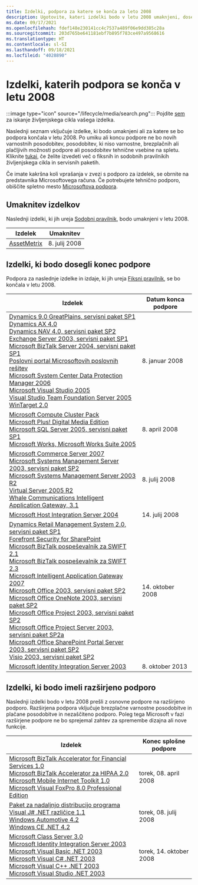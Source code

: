 ```yaml
---
title: Izdelki, podpora za katere se konča za leto 2008
description: Ugotovite, kateri izdelki bodo v letu 2008 umaknjeni, dosegli konec podpore ali prešli z osnovne podpore na razširjeno podporo.
ms.date: 09/17/2021
ms.openlocfilehash: fdef148e230141cc4c7537a489f06e9dd385c28a
ms.sourcegitcommit: 203d765be641181ebf7b895f783ce497a9568616
ms.translationtype: HT
ms.contentlocale: sl-SI
ms.lasthandoff: 09/18/2021
ms.locfileid: "4028890"
---
```

# <a name="products-ending-support-in-2008"></a>Izdelki, katerih podpora se konča v letu 2008

:::image type="icon" source="/lifecycle/media/search.png":::
Pojdite [sem](/lifecycle/products/) za iskanje življenjskega cikla vašega izdelka.

Naslednji seznam vključuje izdelke, ki bodo umaknjeni ali za katere se bo podpora končala v letu 2008. Po umiku ali koncu podpore ne bo novih varnostnih posodobitev, posodobitev, ki niso varnostne, brezplačnih ali plačljivih možnosti podpore ali posodobitev tehnične vsebine na spletu. Kliknite [tukaj](/lifecycle/overview/product-end-of-support-overview), če želite izvedeti več o fiksnih in sodobnih pravilnikih življenjskega cikla in servisnih paketih.

Če imate kakršna koli vprašanja v zvezi s podporo za izdelek, se obrnite na predstavnika Microsoftovega računa. Če potrebujete tehnično podporo, obiščite spletno mesto [Microsoftova podpora](https://support.microsoft.com/contactus/?ws=support).

## <a name="product-retirements"></a>Umaknitev izdelkov

Naslednji izdelki, ki jih ureja [Sodobni pravilnik](/lifecycle/policies/modern), bodo umaknjeni v letu 2008.

| Izdelek | Umaknitev |
| --- | --- |
| [AssetMetrix](/lifecycle/products/assetmetrix?branch=live)<br> | 8. julij 2008 |




## <a name="products-reaching-end-of-support"></a>Izdelki, ki bodo dosegli konec podpore

Podpora za naslednje izdelke in izdaje, ki jih ureja [Fiksni pravilnik](/lifecycle/policies/fixed), se bo končala v letu 2008.

| Izdelek | Datum konca podpore |
| --- | --- |
| [Dynamics 9.0 GreatPlains, servisni paket SP1](/lifecycle/products/dynamics-90-greatplains?branch=live)<br>[Dynamics AX 4.0](/lifecycle/products/dynamics-ax-40?branch=live)<br>[Dynamics NAV 4.0, servisni paket SP2](/lifecycle/products/dynamics-nav-40?branch=live)<br>[Exchange Server 2003, servisni paket SP1](/lifecycle/products/exchange-server-2003?branch=live)<br>[Microsoft BizTalk Server 2004, servisni paket SP1](/lifecycle/products/microsoft-biztalk-server-2004?branch=live)<br>[Poslovni portal Microsoftovih poslovnih rešitev](/lifecycle/products/microsoft-business-solutions-business-portal?branch=live)<br>[Microsoft System Center Data Protection Manager 2006](/lifecycle/products/microsoft-system-center-data-protection-manager-2006?branch=live)<br>[Microsoft Visual Studio 2005](/lifecycle/products/microsoft-visual-studio-2005?branch=live)<br>[Visual Studio Team Foundation Server 2005](/lifecycle/products/microsoft-visual-studio-2005-team-foundation-server?branch=live)<br>[WinTarget 2.0](/lifecycle/products/wintarget-20?branch=live)<br> | 8. januar 2008 |
| [Microsoft Compute Cluster Pack](/lifecycle/products/microsoft-compute-cluster-pack?branch=live)<br>[Microsoft Plus! Digital Media Edition](/lifecycle/products/microsoft-plus-digital-media-edition?branch=live)<br>[Microsoft SQL Server 2005, servisni paket SP1](/lifecycle/products/microsoft-sql-server-2005?branch=live)<br>[Microsoft Works, Microsoft Works Suite 2005](/lifecycle/products/microsoft-works?branch=live)<br> | 8. april 2008 |
| [Microsoft Commerce Server 2007](/lifecycle/products/microsoft-commerce-server-2007?branch=live)<br>[Microsoft Systems Management Server 2003, servisni paket SP2](/lifecycle/products/microsoft-systems-management-server-2003?branch=live)<br>[Microsoft Systems Management Server 2003 R2](/lifecycle/products/microsoft-systems-management-server-2003-r2?branch=live)<br>[Virtual Server 2005 R2](/lifecycle/products/virtual-server-2005-r2?branch=live)<br>[Whale Communications Intelligent Application Gateway, 3.1](/lifecycle/products/whale-communications-intelligent-application-gateway?branch=live)<br> | 8. julij 2008 |
| [Microsoft Host Integration Server 2004](/lifecycle/products/microsoft-host-integration-server-2004?branch=live)<br> | 14. julij 2008 |
| [Dynamics Retail Management System 2.0, servisni paket SP1](/lifecycle/products/dynamics-retail-management-system-20?branch=live)<br>[Forefront Security for SharePoint](/lifecycle/products/forefront-security-for-sharepoint?branch=live)<br>[Microsoft BizTalk pospeševalnik za SWIFT 2.1](/lifecycle/products/microsoft-biztalk-accelerator-for-swift-21?branch=live)<br>[Microsoft BizTalk pospeševalnik za SWIFT 2.3](/lifecycle/products/microsoft-biztalk-accelerator-for-swift-23?branch=live)<br>[Microsoft Intelligent Application Gateway 2007](/lifecycle/products/intelligent-application-gateway-2007?branch=live)<br>[Microsoft Office 2003, servisni paket SP2](/lifecycle/products/microsoft-office-2003?branch=live)<br>[Microsoft Office OneNote 2003, servisni paket SP2](/lifecycle/products/microsoft-office-onenote-2003?branch=live)<br>[Microsoft Office Project 2003, servisni paket SP2](/lifecycle/products/microsoft-office-project-2003?branch=live)<br>[Microsoft Office Project Server 2003, servisni paket SP2a](/lifecycle/products/microsoft-office-project-server-2003?branch=live)<br>[Microsoft Office SharePoint Portal Server 2003, servisni paket SP2](/lifecycle/products/microsoft-office-sharepoint-portal-server-2003?branch=live)<br>[Visio 2003, servisni paket SP2](/lifecycle/products/visio-2003?branch=live)<br> | 14. oktober 2008 |
| [Microsoft Identity Integration Server 2003](/lifecycle/products/microsoft-identity-integration-server-2003?branch=live)<br> | 8. oktober 2013 |


## <a name="products-moving-to-extended-support"></a>Izdelki, ki bodo imeli razširjeno podporo

Naslednji izdelki bodo v letu 2008 prešli z osnovne podpore na razširjeno podporo. Razširjena podpora vključuje brezplačne varnostne posodobitve in plačane posodobitve in nezaščiteno podporo. Poleg tega Microsoft v fazi razširjene podpore ne bo sprejemal zahtev za spremembe dizajna ali nove funkcije.

| Izdelek | Konec splošne podpore |
| --- | --- |
| [Microsoft BizTalk Accelerator for Financial Services 1.0](/lifecycle/products/microsoft-biztalk-accelerator-for-financial-services-10?branch=live)<br>[Microsoft BizTalk Accelerator za HIPAA 2.0](/lifecycle/products/microsoft-biztalk-accelerator-for-hipaa-20?branch=live)<br>[Microsoft Mobile Internet Toolkit 1.0](/lifecycle/products/microsoft-mobile-internet-toolkit-10?branch=live)<br>[Microsoft Visual FoxPro 8.0 Professional Edition](/lifecycle/products/microsoft-visual-foxpro-80-professional-edition?branch=live)<br> | torek, 08. april 2008 |
| [Paket za nadaljnjo distribucijo programa Visual J# .NET različice 1.1](/lifecycle/products/visual-j-net-version-11-redistributable-package?branch=live)<br>[Windows Automotive 4.2](/lifecycle/products/windows-automotive-42?branch=live)<br>[Windows CE .NET 4.2](/lifecycle/products/windows-ce-net-42?branch=live)<br> | torek, 08. julij 2008 |
| [Microsoft Class Server 3.0](/lifecycle/products/microsoft-class-server-30?branch=live)<br>[Microsoft Identity Integration Server 2003](/lifecycle/products/microsoft-identity-integration-server-2003?branch=live)<br>[Microsoft Visual Basic .NET 2003](/lifecycle/products/microsoft-visual-basic-net-2003?branch=live)<br>[Microsoft Visual C# .NET 2003](/lifecycle/products/microsoft-visual-c-net-2003?branch=live)<br>[Microsoft Visual C++ .NET 2003](/lifecycle/products/microsoft-visual-c-net-2003538889574?branch=live)<br>[Microsoft Visual Studio .NET 2003](/lifecycle/products/microsoft-visual-studio-net-2003?branch=live)<br> | torek, 14. oktober 2008 |
